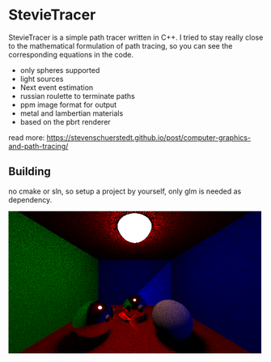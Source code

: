 # StevieTracer

StevieTracer is a simple path tracer written in C++.
I tried to stay really close to the mathematical formulation of path tracing, so you can see the corresponding equations in the code.

- only spheres supported
- light sources
- Next event estimation
- russian roulette to terminate paths
- ppm image format for output
- metal and lambertian materials
- based on the pbrt renderer

read more: https://stevenschuerstedt.github.io/post/computer-graphics-and-path-tracing/

## Building
no cmake or sln, so setup a project by yourself, only glm is needed as dependency. 

![alt text](https://github.com/StevenSchuerstedt/StevieTracer/blob/main/render2.png)
